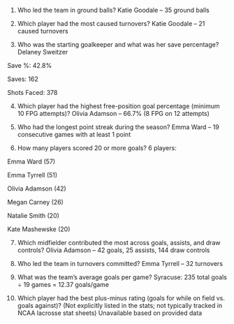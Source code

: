 1. Who led the team in ground balls?
  Katie Goodale – 35 ground balls

2. Which player had the most caused turnovers?
  Katie Goodale – 21 caused turnovers

3. Who was the starting goalkeeper and what was her save percentage?
  Delaney Sweitzer
  
  Save %: 42.8%
  
  Saves: 162
  
  Shots Faced: 378

4. Which player had the highest free-position goal percentage (minimum 10 FPG attempts)?
  Olivia Adamson – 66.7% (8 FPG on 12 attempts)

5. Who had the longest point streak during the season?
  Emma Ward – 19 consecutive games with at least 1 point

6. How many players scored 20 or more goals?
  6 players:
  
  Emma Ward (57)
  
  Emma Tyrrell (51)
  
  Olivia Adamson (42)
  
  Megan Carney (26)
  
  Natalie Smith (20)
  
  Kate Mashewske (20)

7. Which midfielder contributed the most across goals, assists, and draw controls?
  Olivia Adamson – 42 goals, 25 assists, 144 draw controls

8. Who led the team in turnovers committed?
  Emma Tyrrell – 32 turnovers

9. What was the team’s average goals per game?
  Syracuse: 235 total goals ÷ 19 games = 12.37 goals/game

10. Which player had the best plus-minus rating (goals for while on field vs. goals against)?
  (Not explicitly listed in the stats; not typically tracked in NCAA lacrosse stat sheets)
  Unavailable based on provided data


